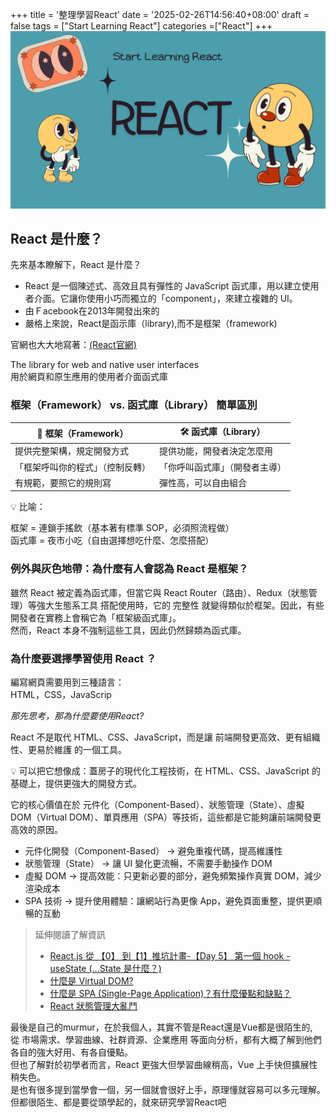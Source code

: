 +++
title = '整理學習React'
date = '2025-02-26T14:56:40+08:00'
draft = false
tags = ["Start Learning React"]
categories =["React"]
+++
![React](/images/react01.png)
## React 是什麼？
先來基本瞭解下，React 是什麼？
* React 是一個陳述式、高效且具有彈性的 JavaScript 函式庫，用以建立使用者介面。它讓你使用小巧而獨立的「component」，來建立複雜的 UI。
* 由Ｆacebook在2013年開發出來的
* 嚴格上來說，React是函示庫（library),而不是框架（framework)

官網也大大地寫著：[(React官網)](https://react.dev/)  

The library for web and native user interfaces  
用於網頁和原生應用的使用者介面函式庫


### 框架（Framework） vs. 函式庫（Library） 簡單區別

| :rocket: 框架（Framework）|:hammer_and_wrench: 函式庫（Library） | 
| ------------------------ | ---------------------------------- |
| 提供完整架構，規定開發方式   | 提供功能，開發者決定怎麼用   |
|「框架呼叫你的程式」（控制反轉）|「你呼叫函式庫」（開發者主導）|
|有規範，要照它的規則寫|彈性高，可以自由組合|


:bulb: 比喻：

框架 = 連鎖手搖飲（基本著有標準 SOP，必須照流程做）  
函式庫 = 夜市小吃（自由選擇想吃什麼、怎麼搭配）

### 例外與灰色地帶：為什麼有人會認為 React 是框架？
雖然 React 被定義為函式庫，但當它與 React Router（路由）、Redux（狀態管理）等強大生態系工具 搭配使用時，它的 完整性 就變得類似於框架。因此，有些開發者在實務上會稱它為「框架級函式庫」。  
然而，React 本身不強制這些工具，因此仍然歸類為函式庫。


### 為什麼要選擇學習使用 React ？  
編寫網頁需要用到三種語言：  
HTML，CSS，JavaScrip   

*那先思考，那為什麼要使用React?*

React 不是取代 HTML、CSS、JavaScript，而是讓 前端開發更高效、更有組織性、更易於維護 的一個工具。  

:bulb: 可以把它想像成：蓋房子的現代化工程技術，在 HTML、CSS、JavaScript 的基礎上，提供更強大的開發方式。

它的核心價值在於 元件化（Component-Based）、狀態管理（State）、虛擬 DOM（Virtual DOM）、單頁應用（SPA）等技術，這些都是它能夠讓前端開發更高效的原因。  
* 元件化開發（Component-Based） → 避免重複代碼，提高維護性
* 狀態管理（State） → 讓 UI 變化更流暢，不需要手動操作 DOM
* 虛擬 DOM → 提高效能：只更新必要的部分，避免頻繁操作真實 DOM，減少渲染成本
* SPA 技術 → 提升使用體驗：讓網站行為更像 App，避免頁面重整，提供更順暢的互動
>延伸閱讀了解資訊  
>  * [React.js 從 【0】 到【1】推坑計畫-【Day 5】 第一個 hook - useState
(...State 是什麼？)](https://ithelp.ithome.com.tw/articles/10214397)
>  * [什麼是 Virtual DOM?](https://www.explainthis.io/zh-hant/swe/react-virtual-dom)
> * [什麼是 SPA (Single-Page Application)？有什麼優點和缺點？](https://www.explainthis.io/zh-hant/swe/spa)
>  * [React 狀態管理大亂鬥](https://5xcampus.com/posts/react-compare-state-management.html?srsltid=AfmBOorGCHXDOVGtTdzu9Sk--8ZTNjwf5qm3Rle8QE_Vdn6PYyCrdIEe)

最後是自己的murmur，在於我個人，其實不管是React還是Vue都是很陌生的,  
從 市場需求、學習曲線、社群資源、企業應用 等面向分析，都有大概了解到他們各自的強大好用、有各自優點。  
但也了解對於初學者而言，React 更強大但學習曲線稍高，Vue 上手快但擴展性稍失色。  
是也有很多提到當學會一個，另一個就會很好上手，原理懂就容易可以多元理解。  
但都很陌生、都是要從頭學起的，就來研究學習React吧

